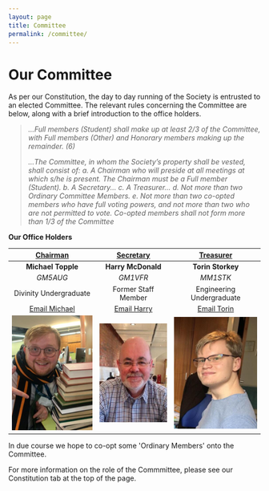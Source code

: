 ```yaml
---
layout: page
title: Committee
permalink: /committee/
---
```


# Our Committee

As per our Constitution, the day to day running of the Society is entrusted to an elected Committee. The relevant rules concerning the Committee are below, along with a brief introduction to the office holders.

>*...Full members (Student) shall make up at least 2/3 of the Committee, with Full members (Other) and Honorary members making up the remainder. (6)*
>
>*...The Committee, in whom the Society’s property shall be vested, shall consist of:
>a. A Chairman who will preside at all meetings at which s/he is present. The Chairman must be a Full member (Student).
>b. A Secretary...
>c. A Treasurer…
>d. Not more than two Ordinary Committee Members.
>e. Not more than two co-opted members who have full voting powers, and not more than two who are not permitted to vote. Co-opted members shall not form more than 1/3 of the Committee*

**Our Office Holders**

| **<u>Chairman</u>** | **<u>Secretary</u>** | **<u>Treasurer</u>** |
| :-----------: | :-----------: | :-----------: |
| **Michael Topple** | **Harry McDonald** | **Torin Storkey** |
| *GM5AUG* | *GM1VFR* | *MM1STK* |
| Divinity Undergraduate | Former Staff Member | Engineering Undergraduate |
| [Email Michael](mailto:chairman@mm0wsg.radio) | [Email Harry](mailto:secretary@mm0wsg.radio) | [Email Torin](mailto:treasurer@mm0wsg.radio) |
| ![Michael](images/Michael.jpg) | ![Harry](images/Harry.jpg) |  ![Torin](images/TorinCrop.jpeg) |

In due course we hope to co-opt some 'Ordinary Members' onto the Committee.

For more information on the role of the Commmittee, please see our Constitution tab at the top of the page.

